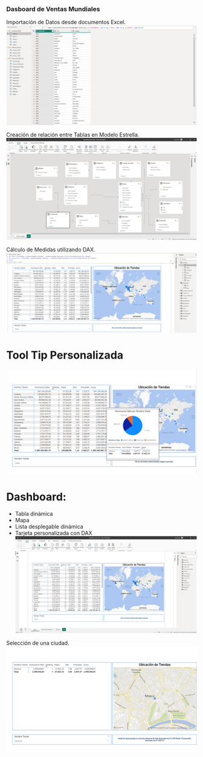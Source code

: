 ### Dasboard de Ventas Mundiales

Importación de Datos desde documentos Excel.
![magen](https://github.com/ruizrlaurap0704/PowerBI_Avanzado/blob/main/importacionDeDatos.png) <br>

Creación de relación entre Tablas en Modelo Estrella.
![magen](https://github.com/ruizrlaurap0704/PowerBI_Avanzado/blob/main/Relacion%20Entre%20Tablas.png) <br>

Cálculo de Medidas utilizando DAX.
![magen](https://github.com/ruizrlaurap0704/PowerBI_Avanzado/blob/main/medidasConDax.png) <br>

# Tool Tip Personalizada
![magen](https://github.com/ruizrlaurap0704/PowerBI_Avanzado/blob/main/toolTipPersonalizada.png) <br>

# Dashboard: 
- Tabla dinámica
- Mapa
- Lista desplegable dinámica
- Tarjeta personalizada con DAX <br>
![magen](https://github.com/ruizrlaurap0704/PowerBI_Avanzado/blob/main/todasLasTiendas.png) <br>

Selección de una ciudad.
![magen](https://github.com/ruizrlaurap0704/PowerBI_Avanzado/blob/main/seleccionUnaCiudad.png) <br>

